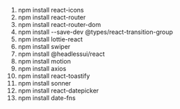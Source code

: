 1. npm install react-icons
2. npm install react-router
3. npm install react-router-dom
4. npm install --save-dev @types/react-transition-group
5. npm install lottie-react
6. npm install swiper
7. npm install @headlessui/react
8. npm install motion
9. npm install axios
10. npm install react-toastify
11. npm install sonner
12. npm install react-datepicker
13. npm install date-fns
